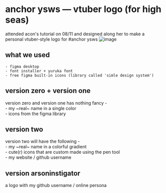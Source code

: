 # anchor ysws — vtuber logo (for high seas)
attended acon's tutorial on 08/11 and designed along her to make a personal vtuber-style logo for #anchor ysws
![image](https://github.com/user-attachments/assets/384aff54-bf6e-4d57-992d-fb139869e737)

## what we used <br>
    - figma desktop
    - font installer + yuruka font
    - free figma built-in icons (library called 'simle design system')

## version zero + version one
version zero and version one has nothing fancy - <br>
    - my ~real~ name in a single color <br>
    - icons from the figma library <br>

## version two
version two will have the following - <br>
    - my ~real~ name in a colorful gradient <br>
    - cute(r) icons that are custom made using the pen tool <br>
    - my website / github username <br> 

## version arsoninstigator
a logo with my github username / online persona 
